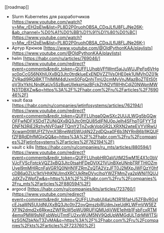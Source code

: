 [[roadmap]]

- Slurm Kubernetes для разработчиков [https://www.youtube.com/watch?v=Mw_rEH2pElw&list=PL8D2P0ruohOBSA_CDqJLflJ8FLJNe26K-&ab_channel=%D0%A1%D0%BB%D1%91%D1%80%D0%BC](https://www.youtube.com/watch?v=Mw_rEH2pElw&list=PL8D2P0ruohOBSA_CDqJLflJ8FLJNe26K-) 
- Артур Крюков [https://www.youtube.com/@OldPythonKAA/playlists](https://www.youtube.com/@OldPythonKAA/playlists)
- helm [https://habr.com/ru/articles/769046/](https://www.youtube.com/redirect?event=comments&redir_token=QUFFLUhqbVFfWmt5ajJuWUJPeFp6VHgxc0pCcG56NXhIUXxBQ3Jtc0trdklueExENDVZZ1VsOHE0ek1UMVhOZ01kZVRadl9RQjBKTThIMlM4dUxmS0FpQnhiTmU2cmMyVnJMazBoZTEtS0tqV3IxYkhLNndKaUx5SzBueUlIekpHazBFckZhN2VfWHhCdjZ0NWpnMWN3TDBXZw&q=https%3A%2F%2Fhabr.com%2Fru%2Farticles%2F769046%2F) 
- vault база [https://habr.com/ru/companies/jetinfosystems/articles/762194/](https://www.youtube.com/redirect?event=comments&redir_token=QUFFLUhqa0QwSXc2UUJLWGg5bGQwOFFwNDFXSDdTZUNjQXxBQ3Jtc0ttQU85dlFNU0pJelh4SFhpTGFYYTdDNFN3RjE2RzhyNVF0akFTQmY2TnZvdkVobGR2LXRXN2wteEVYVlRwUXcwam0tWUFfZ1VmX3BneWdSWUdjN2ZzdDQxa0F6b3NYRnB6b1lKQUFfZFBRdDhfMGlxQQ&q=https%3A%2F%2Fhabr.com%2Fru%2Fcompanies%2Fjetinfosystems%2Farticles%2F762194%2F) 
- vault с k8s [https://habr.com/ru/companies/ru_mts/articles/880594/](https://www.youtube.com/redirect?event=comments&redir_token=QUFFLUhqbHROaVUtM25wM1E4X1c0bVVJcFVScFptckVQZ3xBQ3Jtc0tsaHFDeDVIX21VUnBXeUNnbTRFTHlOZmUyel9mMHlRcnFaVGR1Q0NHN1FZRmZsQTA2VzJFT0J2MXpJWFQzY0hfcDB6a0ZUc1ktVHhKNUlmdXRCUkRteDVyclhqYWZFMmZya2pWNi11QUJJdXZyZWpfZw&q=https%3A%2F%2Fhabr.com%2Fru%2Fcompanies%2Fru_mts%2Farticles%2F880594%2F) 
- argocd [https://habr.com/ru/companies/kts/articles/723760/](https://www.youtube.com/redirect?event=comments&redir_token=QUFFLUhqbUl4aUN3R181aHJ5ZFBvRGxIcEJsaWN5UUdNUXxBQ3Jtc0trZ2oyQmszbjRUdmJxeUdKLWFmVW5EZXF1N2dmd2x6RkwzZWFRcW5pWU9RUFlQMUdjVWE1elhtb1FsbFcxRTM4emxPMW9sNjFsbWpUTmtFU2xvWUM5NV9QdUpWMGdULTdrMW1TSjkzSGNZbkNxT3ZyMA&q=https%3A%2F%2Fhabr.com%2Fru%2Fcompanies%2Fkts%2Farticles%2F723760%2F)